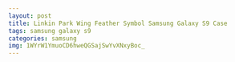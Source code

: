 ```yaml
---
layout: post
title: Linkin Park Wing Feather Symbol Samsung Galaxy S9 Case
tags: samsung galaxy s9
categories: samsung
img: 1WYrW1YmuoCD6hweQGSajSwYvXNxyBoc_
---
```

